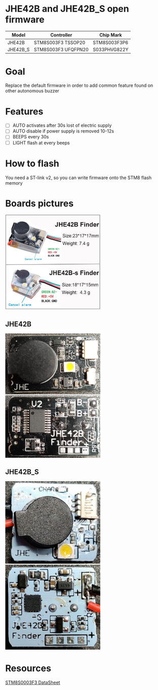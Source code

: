 # JHE42B and JHE42B_S open firmware

Model|Controller|Chip Mark
-----|----------|---------
JHE42B|STM8S003F3 TSSOP20|STM8S003F3P6
JHE42B_S|STM8S003F3 UFQFPN20|S033PHVG822Y

# Goal
Replace the default firmware in order to add common feature found on other autonomous buzzer

# Features
- [ ] AUTO activates after 30s lost of electric supply
- [ ] AUTO disable if power supply is removed 10-12s
- [ ] BEEPS every 30s
- [ ] LIGHT flash at every beeps

# How to flash

You need a ST-link v2, so you can write firmware onto the STM8 flash memory

# Boards pictures
<!-- ![Commercial shot](/img/both_buzzer_full.jpg =100x) -->
<img src="/img/both_buzzer_full.jpg" width="300"/>


## JHE42B
<!-- ![JHE42B front](/img/JHE42B_front.jpg) -->
<!-- ![JHE42B back](/img/JHE42B_back.jpg) -->

<img src="/img/JHE42B_front.jpg" width="300"/> <img src="/img/JHE42B_back.jpg" width="300"/>

## JHE42B_S
<!-- ![JHE42B_S front](/img/JHE42B_S_front.jpg) -->
<!-- ![JHE42B_S back](/img/JHE42B_S_back.jpg) -->

<img src="/img/JHE42B_S_front.jpg" width="300"/> <img src="/img/JHE42B_S_back.jpg" width="300"/>


# Resources
[STM8S0003F3 DataSheet](/doc/STM8S0003F3_datasheet_dm00024550.pdf)